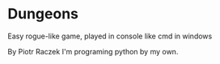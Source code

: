 # Dungeons
Easy rogue-like game, played in console like cmd in windows

By Piotr Raczek
I'm programing python by my own.
